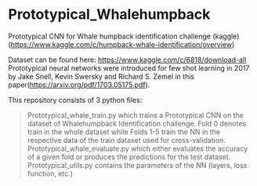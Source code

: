 # Prototypical_Whalehumpback
Prototypical CNN for Whale humpback identification challenge (kaggle) (https://www.kaggle.com/c/humpback-whale-identification/overview)


Dataset can be found here: https://www.kaggle.com/c/6818/download-all Prototypical neural networks were introduced for few shot learning in 2017 by Jake Snell, Kevin Swersky and Richard S. Zemel in this paper(https://arxiv.org/pdf/1703.05175.pdf). 

This repository consists of 3 python files:
> Prototypical_whale_train.py which trains a Prototypical CNN on the dataset of Whalehumpback Identification challenge. Fold 0 denotes train in the whole dataset while Folds 1-5 train the NN in the respective data of the train dataset used for cross-validation.
> Prototypical_whale_evaluate.py which either evaluates the accuracy of a given fold or produces the predictions for the test dataset.
> Prototypical_utils.py contains the parameters of the NN (layers, loss function, etc.)
